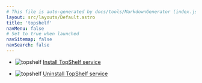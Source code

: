 ```yaml
---
# This file is auto-generated by docs/tools/MarkdownGenerator (index.js)
layout: src/layouts/Default.astro
title: 'topshelf'
navMenu: false
# Set to true when launched
navSitemap: false
navSearch: false
---
```


<ul>

<li>

![topshelf](https://i.octopus.com/library/step-templates/topshelf.png) [Install TopShelf service](/integrations/topshelf/install-topshelf-service)

</li>
        
<li>

![topshelf](https://i.octopus.com/library/step-templates/topshelf.png) [Uninstall TopShelf service](/integrations/topshelf/uninstall-topshelf-service)

</li>
        
</ul>
